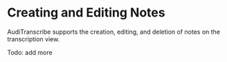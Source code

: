 # Creating and Editing Notes

AudiTranscribe supports the creation, editing, and deletion of notes on the transcription view.

Todo: add more
